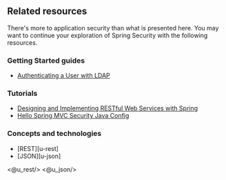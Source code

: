 ## Related resources

There's more to application security than what is presented here. You may want to continue your exploration of Spring Security with the following resources.

### Getting Started guides

* [Authenticating a User with LDAP][gs-authenticating-ldap]

[gs-authenticating-ldap]: /guides/gs/authenticating-ldap/

### Tutorials

* [Designing and Implementing RESTful Web Services with Spring][tut-rest]
* [Hello Spring MVC Security Java Config][hellomvc]

[tut-rest]: /guides/tutorials/rest
[hellomvc]: http://static.springsource.org/spring-security/site/docs/3.2.x/guides/hellomvc.html

### Concepts and technologies

* [REST][u-rest]
* [JSON][u-json]

<@u_rest/>
<@u_json/>
